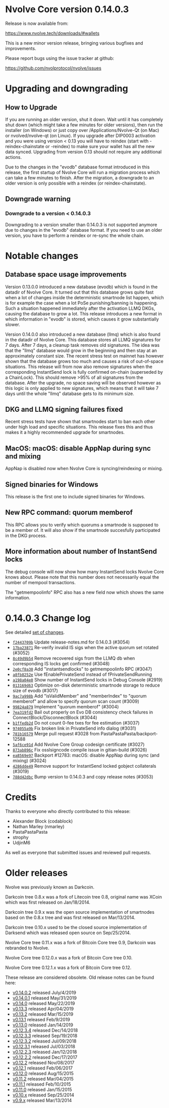 Nvolve Core version 0.14.0.3
==========================

Release is now available from:

  <https://www.nvolve.tech/downloads/#wallets>

This is a new minor version release, bringing various bugfixes and improvements.

Please report bugs using the issue tracker at github:

  <https://github.com/nvolprotocol/nvolve/issues>


Upgrading and downgrading
=========================

How to Upgrade
--------------

If you are running an older version, shut it down. Wait until it has completely
shut down (which might take a few minutes for older versions), then run the
installer (on Windows) or just copy over /Applications/Nvolve-Qt (on Mac) or
nvolved/nvolve-qt (on Linux). If you upgrade after DIP0003 activation and you were
using version < 0.13 you will have to reindex (start with -reindex-chainstate
or -reindex) to make sure your wallet has all the new data synced. Upgrading from
version 0.13 should not require any additional actions.

Due to the changes in the "evodb" database format introduced in this release, the
first startup of Nvolve Core will run a migration process which can take a few minutes
to finish. After the migration, a downgrade to an older version is only possible with
a reindex (or reindex-chainstate).

Downgrade warning
-----------------

### Downgrade to a version < 0.14.0.3

Downgrading to a version smaller than 0.14.0.3 is not supported anymore due to changes
in the "evodb" database format. If you need to use an older version, you have to perform
a reindex or re-sync the whole chain.

Notable changes
===============

Database space usage improvements
--------------------------------
Version 0.13.0.0 introduced a new database (evodb) which is found in the datadir of Nvolve Core. It turned
out that this database grows quite fast when a lot of changes inside the deterministic smartnode list happen,
which is for example the case when a lot PoSe punishing/banning is happening. Such a situation happened
immediately after the activation LLMQ DKGs, causing the database to grow a lot. This release introduces
a new format in which information in "evodb" is stored, which causes it grow substantially slower.  

Version 0.14.0.0 also introduced a new database (llmq) which is also found in the datadir of Nvolve Core.
This database stores all LLMQ signatures for 7 days. After 7 days, a cleanup task removes old signatures.
The idea was that the "llmq" database would grow in the beginning and then stay at an approximately constant
size. The recent stress test on mainnet has however shown that the database grows too much and causes a risk
of out-of-space situations. This release will from now also remove signatures when the corresponding InstantSend
lock is fully confirmed on-chain (superseded by a ChainLock). This should remove >95% of all signatures from
the database. After the upgrade, no space saving will be observed however as this logic is only applied to new
signatures, which means that it will take 7 days until the whole "llmq" database gets to its minimum size.

DKG and LLMQ signing failures fixed
-----------------------------------
Recent stress tests have shown that smartnodes start to ban each other under high load and specific situations.
This release fixes this and thus makes it a highly recommended upgrade for smartnodes.

MacOS: macOS: disable AppNap during sync and mixing
---------------------------------------------------
AppNap is disabled now when Nvolve Core is syncing/reindexing or mixing.

Signed binaries for Windows
---------------------------
This release is the first one to include signed binaries for Windows.

New RPC command: quorum memberof <proTxHash>
--------------------------------------------
This RPC allows you to verify which quorums a smartnode is supposed to be a member of. It will also show
if the smartnode succesfully participated in the DKG process.

More information about number of InstantSend locks
--------------------------------------------------
The debug console will now show how many InstantSend locks Nvolve Core knows about. Please note that this number
does not necessarily equal the number of mempool transactions.

The "getmempoolinfo" RPC also has a new field now which shows the same information.

0.14.0.3 Change log
===================

See detailed [set of changes](https://github.com/nvolprotocol/nvolve/compare/v0.14.0.2...nvolve:v0.14.0.3).

- [`f2443709b`](https://github.com/nvolprotocol/nvolve/commit/f2443709b) Update release-notes.md for 0.14.0.3 (#3054)
- [`17ba23871`](https://github.com/nvolprotocol/nvolve/commit/17ba23871) Re-verify invalid IS sigs when the active quorum set rotated (#3052)
- [`8c49d9b54`](https://github.com/nvolprotocol/nvolve/commit/8c49d9b54) Remove recovered sigs from the LLMQ db when corresponding IS locks get confirmed (#3048)
- [`2e0cf8a30`](https://github.com/nvolprotocol/nvolve/commit/2e0cf8a30) Add "instantsendlocks" to getmempoolinfo RPC (#3047)
- [`a8fb8252e`](https://github.com/nvolprotocol/nvolve/commit/a8fb8252e) Use fEnablePrivateSend instead of fPrivateSendRunning
- [`a198a04e0`](https://github.com/nvolprotocol/nvolve/commit/a198a04e0) Show number of InstantSend locks in Debug Console (#2919)
- [`013169d63`](https://github.com/nvolprotocol/nvolve/commit/013169d63) Optimize on-disk deterministic smartnode storage to reduce size of evodb (#3017)
- [`9ac7a998b`](https://github.com/nvolprotocol/nvolve/commit/9ac7a998b) Add "isValidMember" and "memberIndex" to "quorum memberof" and allow to specify quorum scan count (#3009)
- [`99824a879`](https://github.com/nvolprotocol/nvolve/commit/99824a879) Implement "quorum memberof" (#3004)
- [`7ea319fd2`](https://github.com/nvolprotocol/nvolve/commit/7ea319fd2) Bail out properly on Evo DB consistency check failures in ConnectBlock/DisconnectBlock (#3044)
- [`b1ffedb2d`](https://github.com/nvolprotocol/nvolve/commit/b1ffedb2d) Do not count 0-fee txes for fee estimation (#3037)
- [`974055a9b`](https://github.com/nvolprotocol/nvolve/commit/974055a9b) Fix broken link in PrivateSend info dialog (#3031)
- [`781b16579`](https://github.com/nvolprotocol/nvolve/commit/781b16579) Merge pull request #3028 from PastaPastaPasta/backport-12588
- [`5af6ce91d`](https://github.com/nvolprotocol/nvolve/commit/5af6ce91d) Add Nvolve Core Group codesign certificate (#3027)
- [`873ab896c`](https://github.com/nvolprotocol/nvolve/commit/873ab896c) Fix osslsigncode compile issue in gitian-build (#3026)
- [`ea8569e97`](https://github.com/nvolprotocol/nvolve/commit/ea8569e97) Backport #12783: macOS: disable AppNap during sync (and mixing) (#3024)
- [`4286dde49`](https://github.com/nvolprotocol/nvolve/commit/4286dde49) Remove support for InstantSend locked gobject collaterals (#3019)
- [`788d42dbc`](https://github.com/nvolprotocol/nvolve/commit/788d42dbc) Bump version to 0.14.0.3 and copy release notes (#3053)

Credits
=======

Thanks to everyone who directly contributed to this release:

- Alexander Block (codablock)
- Nathan Marley (nmarley)
- PastaPastaPasta
- strophy
- UdjinM6

As well as everyone that submitted issues and reviewed pull requests.

Older releases
==============

Nvolve was previously known as Darkcoin.

Darkcoin tree 0.8.x was a fork of Litecoin tree 0.8, original name was XCoin
which was first released on Jan/18/2014.

Darkcoin tree 0.9.x was the open source implementation of smartnodes based on
the 0.8.x tree and was first released on Mar/13/2014.

Darkcoin tree 0.10.x used to be the closed source implementation of Darksend
which was released open source on Sep/25/2014.

Nvolve Core tree 0.11.x was a fork of Bitcoin Core tree 0.9,
Darkcoin was rebranded to Nvolve.

Nvolve Core tree 0.12.0.x was a fork of Bitcoin Core tree 0.10.

Nvolve Core tree 0.12.1.x was a fork of Bitcoin Core tree 0.12.

These release are considered obsolete. Old release notes can be found here:

- [v0.14.0.2](https://github.com/nvolprotocol/nvolve/blob/master/doc/release-notes/nvolve/release-notes-0.14.0.2.md) released July/4/2019
- [v0.14.0.1](https://github.com/nvolprotocol/nvolve/blob/master/doc/release-notes/nvolve/release-notes-0.14.0.1.md) released May/31/2019
- [v0.14.0](https://github.com/nvolprotocol/nvolve/blob/master/doc/release-notes/nvolve/release-notes-0.14.0.md) released May/22/2019
- [v0.13.3](https://github.com/nvolprotocol/nvolve/blob/master/doc/release-notes/nvolve/release-notes-0.13.3.md) released Apr/04/2019
- [v0.13.2](https://github.com/nvolprotocol/nvolve/blob/master/doc/release-notes/nvolve/release-notes-0.13.2.md) released Mar/15/2019
- [v0.13.1](https://github.com/nvolprotocol/nvolve/blob/master/doc/release-notes/nvolve/release-notes-0.13.1.md) released Feb/9/2019
- [v0.13.0](https://github.com/nvolprotocol/nvolve/blob/master/doc/release-notes/nvolve/release-notes-0.13.0.md) released Jan/14/2019
- [v0.12.3.4](https://github.com/nvolprotocol/nvolve/blob/master/doc/release-notes/nvolve/release-notes-0.12.3.4.md) released Dec/14/2018
- [v0.12.3.3](https://github.com/nvolprotocol/nvolve/blob/master/doc/release-notes/nvolve/release-notes-0.12.3.3.md) released Sep/19/2018
- [v0.12.3.2](https://github.com/nvolprotocol/nvolve/blob/master/doc/release-notes/nvolve/release-notes-0.12.3.2.md) released Jul/09/2018
- [v0.12.3.1](https://github.com/nvolprotocol/nvolve/blob/master/doc/release-notes/nvolve/release-notes-0.12.3.1.md) released Jul/03/2018
- [v0.12.2.3](https://github.com/nvolprotocol/nvolve/blob/master/doc/release-notes/nvolve/release-notes-0.12.2.3.md) released Jan/12/2018
- [v0.12.2.2](https://github.com/nvolprotocol/nvolve/blob/master/doc/release-notes/nvolve/release-notes-0.12.2.2.md) released Dec/17/2017
- [v0.12.2](https://github.com/nvolprotocol/nvolve/blob/master/doc/release-notes/nvolve/release-notes-0.12.2.md) released Nov/08/2017
- [v0.12.1](https://github.com/nvolprotocol/nvolve/blob/master/doc/release-notes/nvolve/release-notes-0.12.1.md) released Feb/06/2017
- [v0.12.0](https://github.com/nvolprotocol/nvolve/blob/master/doc/release-notes/nvolve/release-notes-0.12.0.md) released Aug/15/2015
- [v0.11.2](https://github.com/nvolprotocol/nvolve/blob/master/doc/release-notes/nvolve/release-notes-0.11.2.md) released Mar/04/2015
- [v0.11.1](https://github.com/nvolprotocol/nvolve/blob/master/doc/release-notes/nvolve/release-notes-0.11.1.md) released Feb/10/2015
- [v0.11.0](https://github.com/nvolprotocol/nvolve/blob/master/doc/release-notes/nvolve/release-notes-0.11.0.md) released Jan/15/2015
- [v0.10.x](https://github.com/nvolprotocol/nvolve/blob/master/doc/release-notes/nvolve/release-notes-0.10.0.md) released Sep/25/2014
- [v0.9.x](https://github.com/nvolprotocol/nvolve/blob/master/doc/release-notes/nvolve/release-notes-0.9.0.md) released Mar/13/2014


